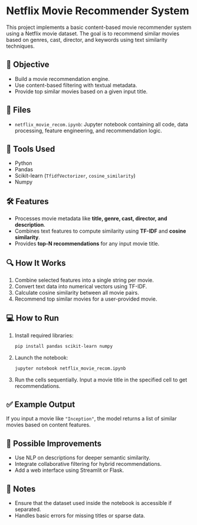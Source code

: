 # Netflix Movie Recommender System

This project implements a basic content-based movie recommender system using a Netflix movie dataset. The goal is to recommend similar movies based on genres, cast, director, and keywords using text similarity techniques.

## 🎯 Objective

- Build a movie recommendation engine.
- Use content-based filtering with textual metadata.
- Provide top similar movies based on a given input title.

## 📁 Files

- `netflix_movie_recom.ipynb`: Jupyter notebook containing all code, data processing, feature engineering, and recommendation logic.

## 🧰 Tools Used

- Python
- Pandas
- Scikit-learn (`TfidfVectorizer`, `cosine_similarity`)
- Numpy

## 🛠️ Features

- Processes movie metadata like **title, genre, cast, director, and description**.
- Combines text features to compute similarity using **TF-IDF** and **cosine similarity**.
- Provides **top-N recommendations** for any input movie title.

## 🔍 How It Works

1. Combine selected features into a single string per movie.
2. Convert text data into numerical vectors using TF-IDF.
3. Calculate cosine similarity between all movie pairs.
4. Recommend top similar movies for a user-provided movie.

## 💻 How to Run

1. Install required libraries:
    ```bash
    pip install pandas scikit-learn numpy
    ```

2. Launch the notebook:
    ```bash
    jupyter notebook netflix_movie_recom.ipynb
    ```

3. Run the cells sequentially. Input a movie title in the specified cell to get recommendations.

## ✅ Example Output

If you input a movie like `"Inception"`, the model returns a list of similar movies based on content features.

## 🔮 Possible Improvements

- Use NLP on descriptions for deeper semantic similarity.
- Integrate collaborative filtering for hybrid recommendations.
- Add a web interface using Streamlit or Flask.

## 📌 Notes

- Ensure that the dataset used inside the notebook is accessible if separated.
- Handles basic errors for missing titles or sparse data.


